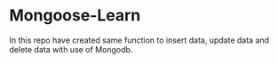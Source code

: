 # Mongoose-Learn
In this repo have created same function to insert data, update data and delete data with use of Mongodb.
